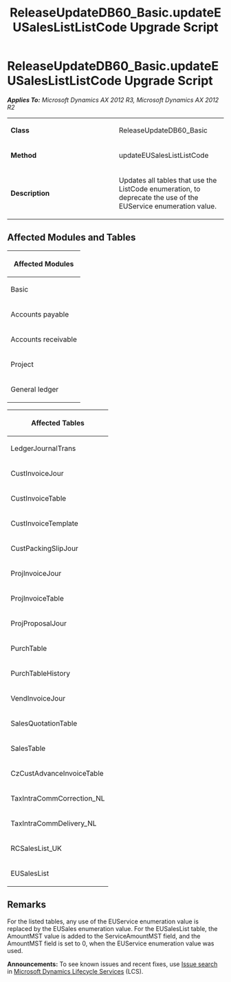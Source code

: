 ﻿---
title: ReleaseUpdateDB60_Basic.updateEUSalesListListCode Upgrade Script
TOCTitle: ReleaseUpdateDB60_Basic.updateEUSalesListListCode Upgrade Script
ms:assetid: dca8d055-4aeb-a35d-a82a-08af8e5f19b1
ms:mtpsurl: https://msdn.microsoft.com/en-us/library/JJ737196(v=AX.60)
ms:contentKeyID: 49711639
ms.date: 05/18/2015
mtps_version: v=AX.60
---

# ReleaseUpdateDB60\_Basic.updateEUSalesListListCode Upgrade Script 


_**Applies To:** Microsoft Dynamics AX 2012 R3, Microsoft Dynamics AX 2012 R2_

<table>
<colgroup>
<col style="width: 50%" />
<col style="width: 50%" />
</colgroup>
<tbody>
<tr class="odd">
<td><p><strong>Class</strong></p></td>
<td><p>ReleaseUpdateDB60_Basic</p></td>
</tr>
<tr class="even">
<td><p><strong>Method</strong></p></td>
<td><p>updateEUSalesListListCode</p></td>
</tr>
<tr class="odd">
<td><p><strong>Description</strong></p></td>
<td><p>Updates all tables that use the ListCode enumeration, to deprecate the use of the EUService enumeration value.</p></td>
</tr>
</tbody>
</table>


## Affected Modules and Tables

<table>
<colgroup>
<col style="width: 100%" />
</colgroup>
<thead>
<tr class="header">
<th><p>Affected Modules</p></th>
</tr>
</thead>
<tbody>
<tr class="odd">
<td><p>Basic</p></td>
</tr>
<tr class="even">
<td><p>Accounts payable</p></td>
</tr>
<tr class="odd">
<td><p>Accounts receivable</p></td>
</tr>
<tr class="even">
<td><p>Project</p></td>
</tr>
<tr class="odd">
<td><p>General ledger</p></td>
</tr>
</tbody>
</table>


<table>
<colgroup>
<col style="width: 100%" />
</colgroup>
<thead>
<tr class="header">
<th><p>Affected Tables</p></th>
</tr>
</thead>
<tbody>
<tr class="odd">
<td><p>LedgerJournalTrans</p></td>
</tr>
<tr class="even">
<td><p>CustInvoiceJour</p></td>
</tr>
<tr class="odd">
<td><p>CustInvoiceTable</p></td>
</tr>
<tr class="even">
<td><p>CustInvoiceTemplate</p></td>
</tr>
<tr class="odd">
<td><p>CustPackingSlipJour</p></td>
</tr>
<tr class="even">
<td><p>ProjInvoiceJour</p></td>
</tr>
<tr class="odd">
<td><p>ProjInvoiceTable</p></td>
</tr>
<tr class="even">
<td><p>ProjProposalJour</p></td>
</tr>
<tr class="odd">
<td><p>PurchTable</p></td>
</tr>
<tr class="even">
<td><p>PurchTableHistory</p></td>
</tr>
<tr class="odd">
<td><p>VendInvoiceJour</p></td>
</tr>
<tr class="even">
<td><p>SalesQuotationTable</p></td>
</tr>
<tr class="odd">
<td><p>SalesTable</p></td>
</tr>
<tr class="even">
<td><p>CzCustAdvanceInvoiceTable</p></td>
</tr>
<tr class="odd">
<td><p>TaxIntraCommCorrection_NL</p></td>
</tr>
<tr class="even">
<td><p>TaxIntraCommDelivery_NL</p></td>
</tr>
<tr class="odd">
<td><p>RCSalesList_UK</p></td>
</tr>
<tr class="even">
<td><p>EUSalesList</p></td>
</tr>
</tbody>
</table>


## Remarks

For the listed tables, any use of the EUService enumeration value is replaced by the EUSales enumeration value. For the EUSalesList table, the AmountMST value is added to the ServiceAmountMST field, and the AmountMST field is set to 0, when the EUService enumeration value was used.

  
**Announcements:** To see known issues and recent fixes, use [Issue search](http://go.microsoft.com/fwlink/?linkid=389258) in [Microsoft Dynamics Lifecycle Services](http://go.microsoft.com/fwlink/?linkid=306505) (LCS).

